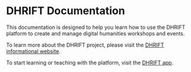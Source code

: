 # DHRIFT Documentation

This documentation is designed to help you learn how to use the DHRIFT platform to create and manage digital humanities workshops and events.

To learn more about the DHRIFT project, please visit the [DHRIFT informational website](https://dhrift.org).

To start learning or teaching with the platform, visit the [DHRIFT app](https://app.dhrift.org).